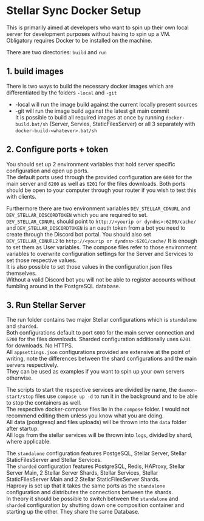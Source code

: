 # Stellar Sync Docker Setup
This is primarily aimed at developers who want to spin up their own local server for development purposes without having to spin up a VM.
Obligatory requires Docker to be installed on the machine.

There are two directories: `build` and `run`

## 1. build images
There is two ways to build the necessary docker images which are differentiated by the folders `-local` and `-git`  
- -local will run the image build against the current locally present sources  
- -git will run the image build against the latest git main commit  
It is possible to build all required images at once by running `docker-build.bat/sh` (Server, Servies, StaticFilesServer) or all 3 separately with `docker-build-<whatever>.bat/sh`

## 2. Configure ports + token
You should set up 2 environment variables that hold server specific configuration and open up ports.  
The default ports used through the provided configuration are `6000` for the main server and `6200` as well as `6201` for the files downloads.
Both ports should be open to your computer through your router if you wish to test this with clients.

Furthermore there are two environment variables `DEV_STELLAR_CDNURL` and `DEV_STELLAR_DISCORDTOKEN` which you are required to set.  
`DEV_STELLAR_CDNURL` should point to `http://<yourip or dyndns>:6200/cache/` and `DEV_STELLAR_DISCORDTOKEN` is an oauth token from a bot you need to create through the Discord bot portal. 
You should also set `DEV_STELLAR_CDNURL2` to `http://<yourip or dyndns>:6201/cache/`
It is enough to set them as User variables. The compose files refer to those environment variables to overwrite configuration settings for the Server and Services to set those respective values.  
It is also possible to set those values in the configuration.json files themselves.  
Without a valid Discord bot you will not be able to register accounts without fumbling around in the PostgreSQL database.

## 3. Run Stellar Server
The run folder contains two major Stellar configurations which is `standalone` and `sharded`.  
Both configurations default to port `6000` for the main server connection and `6200` for the files downloads. Sharded configuration additionally uses `6201` for downloads. No HTTPS.  
All `appsettings.json` configurations provided are extensive at the point of writing, note the differences between the shard configurations and the main servers respectively.  
They can be used as examples if you want to spin up your own servers otherwise.

The scripts to start the respective services are divided by name, the `daemon-start/stop` files use `compose up -d` to run it in the background and to be able to stop the containers as well.  
The respective docker-compose files lie in the `compose` folder. I would not recommend editing them unless you know what you are doing.  
All data (postgresql and files uploads) will be thrown into the `data` folder after startup.  
All logs from the stellar services will be thrown into `logs`, divided by shard, where applicable.

The `standalone` configuration features PostgeSQL, Stellar Server, Stellar StaticFilesServer and Stellar Services.  
The `sharded` configuration features PostgreSQL, Redis, HAProxy, Stellar Server Main, 2 Stellar Server Shards, Stellar Services, Stellar StaticFilesServer Main and 2 Stellar StaticFilesServer Shards.  
Haproxy is set up that it takes the same ports as the `standalone` configuration and distributes the connections between the shards.  
In theory it should be possible to switch between the `standalone` and `sharded` configuration by shutting down one composition container and starting up the other. They share the same Database.